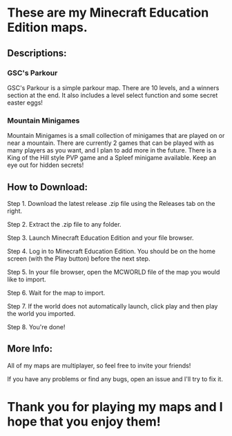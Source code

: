 <h1>These are my Minecraft Education Edition maps.</h1>
<h2>Descriptions:</h2>
<h3>GSC's Parkour</h3>
<p>GSC's Parkour is a simple parkour map. There are 10 levels, and a winners section at the end. It also includes a level select function and some secret easter eggs!</p>
<h3>Mountain Minigames</h3>
<p>Mountain Minigames is a small collection of minigames that are played on or near a mountain. There are currently 2 games that can be played with as many players as you want, and I plan to add more in the future. There is a King of the Hill style PVP game and a Spleef minigame available. Keep an eye out for hidden secrets!</p>
<h2>How to Download:</h2>
<p>Step 1. Download the latest release .zip file using the Releases tab on the right.</p>
<p>Step 2. Extract the .zip file to any folder.</p>
<p>Step 3. Launch Minecraft Education Edition and your file browser.</p>
<p>Step 4. Log in to Minecraft Education Edition. You should be on the home screen (with the Play button) before the next step.</p>
<p>Step 5. In your file browser, open the MCWORLD file of the map you would like to import.</p>
<p>Step 6. Wait for the map to import.</p>
<p>Step 7. If the world does not automatically launch, click play and then play the world you imported.</p>
<p>Step 8. You're done!</p>
<h2>More Info:</h2>
<p>All of my maps are multiplayer, so feel free to invite your friends!</p>
<p>If you have any problems or find any bugs, open an issue and I'll try to fix it.</p>
<h1>Thank you for playing my maps and I hope that you enjoy them!</h1>
